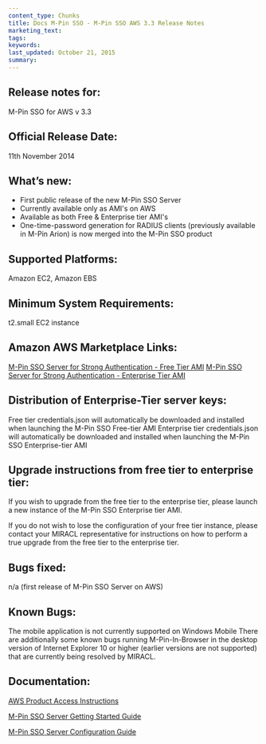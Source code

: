 ```yaml
---
content_type: Chunks
title: Docs M-Pin SSO - M-Pin SSO AWS 3.3 Release Notes
marketing_text:
tags: 
keywords: 
last_updated: October 21, 2015
summary: 
---
```


## Release notes for:

M-Pin SSO for AWS v 3.3

## Official Release Date:

11th November 2014

## What’s new:

*   First public release of the new M-Pin SSO Server
*   Currently available only as AMI's on AWS
*   Available as both Free & Enterprise tier AMI's
*   One-time-password generation for RADIUS clients (previously available in M-Pin Arion) is now merged into the M-Pin SSO product

## Supported Platforms:

Amazon EC2, Amazon EBS

## Minimum System Requirements:

t2.small EC2 instance

## Amazon AWS Marketplace Links:

[M-Pin SSO Server for Strong Authentication - Free Tier AMI](https://aws.amazon.com/marketplace/pp/B00PB4WX64)
[M-Pin SSO Server for Strong Authentication - Enterprise Tier AMI](https://aws.amazon.com/marketplace/pp/B00PB4X0SY)

## Distribution of Enterprise-Tier server keys:

Free tier credentials.json will automatically be downloaded and installed when launching the M-Pin SSO Free-tier AMI
Enterprise tier credentials.json will automatically be downloaded and installed when launching the M-Pin SSO Enterprise-tier AMI

## Upgrade instructions from free tier to enterprise tier:

If you wish to upgrade from the free tier to the enterprise tier, please launch a new instance of the M-Pin SSO Enterprise tier AMI.

If you do not wish to lose the configuration of your free tier instance, please contact your MIRACL representative for instructions on how to perform a true upgrade from the free tier to the enterprise tier.

## Bugs fixed:

n/a (first release of M-Pin SSO Server on AWS)

## Known Bugs:

The mobile application is not currently supported on Windows Mobile
There are additionally some known bugs running M-Pin-In-Browser in the desktop version of Internet Explorer 10 or higher (earlier versions are not supported) that are currently being resolved by MIRACL.

## Documentation:

[AWS Product Access Instructions](/docs/m-pin-sso/access)

[M-Pin SSO Server Getting Started Guide](/docs/m-pin-sso/m-pin-sso-for-aws-getting-started-guide)

[M-Pin SSO Server Configuration Guide](/docs/m-pin-sso/m-pin-sso-configuration-guide)
